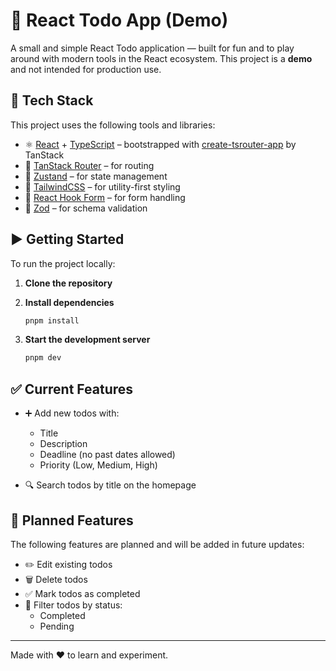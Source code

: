 # 📝 React Todo App (Demo)

A small and simple React Todo application — built for fun and to play around with modern tools in the React ecosystem. This project is a **demo** and not intended for production use.

## 🚀 Tech Stack

This project uses the following tools and libraries:

- ⚛️ [React](https://react.dev/) + [TypeScript](https://www.typescriptlang.org/) – bootstrapped with [create-tsrouter-app](https://github.com/TanStack/create-tsrouter-app/tree/main/cli/create-tsrouter-app) by TanStack
- 🧭 [TanStack Router](https://tanstack.com/router/latest) – for routing
- 🧠 [Zustand](https://zustand.docs.pmnd.rs/getting-started/introduction) – for state management
- 🎨 [TailwindCSS](https://tailwindcss.com/) – for utility-first styling
- 🧾 [React Hook Form](https://react-hook-form.com/) – for form handling
- 🧬 [Zod](https://zod.dev/) – for schema validation

## ▶️ Getting Started

To run the project locally:

1. **Clone the repository**

2. **Install dependencies**

   ```bash
   pnpm install
   ```

3. **Start the development server**
   ```bash
   pnpm dev
   ```

## ✅ Current Features

- ➕ Add new todos with:

  - Title
  - Description
  - Deadline (no past dates allowed)
  - Priority (Low, Medium, High)

- 🔍 Search todos by title on the homepage

## 🔮 Planned Features

The following features are planned and will be added in future updates:

- ✏️ Edit existing todos
- 🗑️ Delete todos
- ✅ Mark todos as completed
- 🎯 Filter todos by status:
  - Completed
  - Pending

---

Made with ❤️ to learn and experiment.
